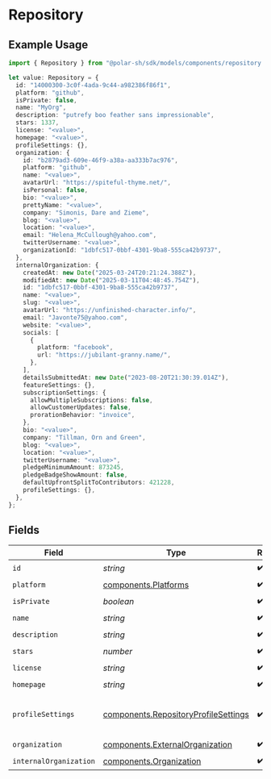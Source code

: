# Repository

## Example Usage

```typescript
import { Repository } from "@polar-sh/sdk/models/components/repository.js";

let value: Repository = {
  id: "14000300-3c0f-4ada-9c44-a982386f86f1",
  platform: "github",
  isPrivate: false,
  name: "MyOrg",
  description: "putrefy boo feather sans impressionable",
  stars: 1337,
  license: "<value>",
  homepage: "<value>",
  profileSettings: {},
  organization: {
    id: "b2879ad3-609e-46f9-a38a-aa333b7ac976",
    platform: "github",
    name: "<value>",
    avatarUrl: "https://spiteful-thyme.net/",
    isPersonal: false,
    bio: "<value>",
    prettyName: "<value>",
    company: "Simonis, Dare and Zieme",
    blog: "<value>",
    location: "<value>",
    email: "Helena_McCullough@yahoo.com",
    twitterUsername: "<value>",
    organizationId: "1dbfc517-0bbf-4301-9ba8-555ca42b9737",
  },
  internalOrganization: {
    createdAt: new Date("2025-03-24T20:21:24.388Z"),
    modifiedAt: new Date("2025-03-11T04:48:45.754Z"),
    id: "1dbfc517-0bbf-4301-9ba8-555ca42b9737",
    name: "<value>",
    slug: "<value>",
    avatarUrl: "https://unfinished-character.info/",
    email: "Javonte75@yahoo.com",
    website: "<value>",
    socials: [
      {
        platform: "facebook",
        url: "https://jubilant-granny.name/",
      },
    ],
    detailsSubmittedAt: new Date("2023-08-20T21:30:39.014Z"),
    featureSettings: {},
    subscriptionSettings: {
      allowMultipleSubscriptions: false,
      allowCustomerUpdates: false,
      prorationBehavior: "invoice",
    },
    bio: "<value>",
    company: "Tillman, Orn and Green",
    blog: "<value>",
    location: "<value>",
    twitterUsername: "<value>",
    pledgeMinimumAmount: 873245,
    pledgeBadgeShowAmount: false,
    defaultUpfrontSplitToContributors: 421228,
    profileSettings: {},
  },
};
```

## Fields

| Field                                                                                        | Type                                                                                         | Required                                                                                     | Description                                                                                  | Example                                                                                      |
| -------------------------------------------------------------------------------------------- | -------------------------------------------------------------------------------------------- | -------------------------------------------------------------------------------------------- | -------------------------------------------------------------------------------------------- | -------------------------------------------------------------------------------------------- |
| `id`                                                                                         | *string*                                                                                     | :heavy_check_mark:                                                                           | N/A                                                                                          |                                                                                              |
| `platform`                                                                                   | [components.Platforms](../../models/components/platforms.md)                                 | :heavy_check_mark:                                                                           | N/A                                                                                          |                                                                                              |
| `isPrivate`                                                                                  | *boolean*                                                                                    | :heavy_check_mark:                                                                           | N/A                                                                                          |                                                                                              |
| `name`                                                                                       | *string*                                                                                     | :heavy_check_mark:                                                                           | N/A                                                                                          | MyOrg                                                                                        |
| `description`                                                                                | *string*                                                                                     | :heavy_check_mark:                                                                           | N/A                                                                                          |                                                                                              |
| `stars`                                                                                      | *number*                                                                                     | :heavy_check_mark:                                                                           | N/A                                                                                          | 1337                                                                                         |
| `license`                                                                                    | *string*                                                                                     | :heavy_check_mark:                                                                           | N/A                                                                                          |                                                                                              |
| `homepage`                                                                                   | *string*                                                                                     | :heavy_check_mark:                                                                           | N/A                                                                                          |                                                                                              |
| `profileSettings`                                                                            | [components.RepositoryProfileSettings](../../models/components/repositoryprofilesettings.md) | :heavy_check_mark:                                                                           | Settings for the repository profile                                                          |                                                                                              |
| `organization`                                                                               | [components.ExternalOrganization](../../models/components/externalorganization.md)           | :heavy_check_mark:                                                                           | N/A                                                                                          |                                                                                              |
| `internalOrganization`                                                                       | [components.Organization](../../models/components/organization.md)                           | :heavy_check_mark:                                                                           | N/A                                                                                          |                                                                                              |